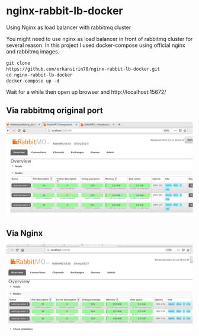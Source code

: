 # nginx-rabbit-lb-docker
Using Nginx as load balancer with rabbitmq cluster

You might need to use nginx as load balancer in front of rabbitmq cluster for several reason. In this project I used docker-compose using official nginx and rabbitmq images. 

```
git clone 
https://github.com/erkansirin78/nginx-rabbit-lb-docker.git
cd nginx-rabbit-lb-docker
docker-compose up -d
```

Wait for a while then open up browser and http://localhost:15672/

## Via rabbitmq original port
![Rabbitmq management we ui](rabbitmq_management_ui_localhost.jpg "Rabbitmq management we ui")

## Via Nginx
![Rabbitmq management we ui via nginx](rabbitmq_management_ui_via_nginx.jpg "Rabbitmq management we ui  via nginx")
